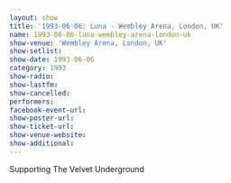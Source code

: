 ```yaml
---
layout: show
title: '1993-06-06: Luna - Wembley Arena, London, UK'
name: 1993-06-06-luna-wembley-arena-london-uk
show-venue: 'Wembley Arena, London, UK'
show-setlist: 
show-date: 1993-06-06
category: 1993
show-radio: 
show-lastfm: 
show-cancelled: 
performers: 
facebook-event-url: 
show-poster-url: 
show-ticket-url: 
show-venue-website: 
show-additional: 
---
```


Supporting The Velvet Underground